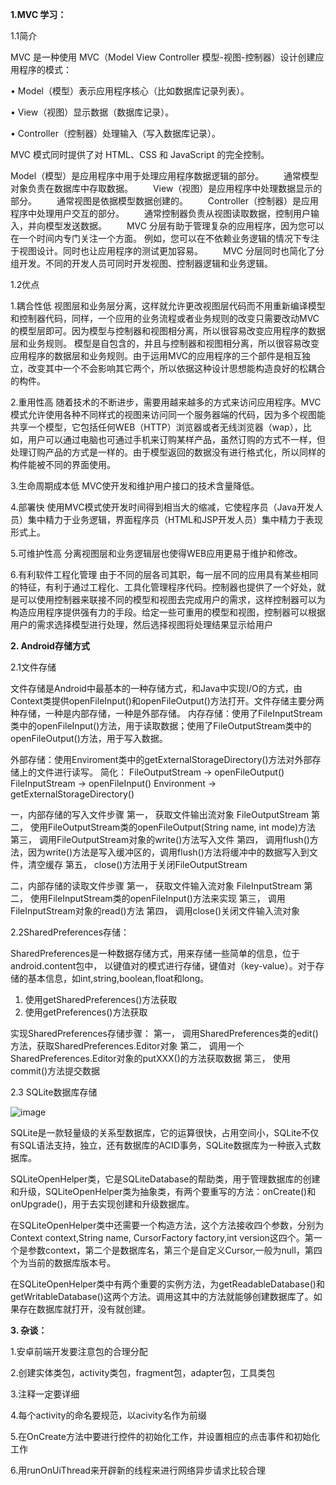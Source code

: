 **1.MVC 学习：**

1.1简介

MVC 是一种使用 MVC（Model View Controller 模型-视图-控制器）设计创建应用程序的模式：

•    Model（模型）表示应用程序核心（比如数据库记录列表）。

•    View（视图）显示数据（数据库记录）。

•    Controller（控制器）处理输入（写入数据库记录）。

MVC 模式同时提供了对 HTML、CSS 和 JavaScript 的完全控制。

Model（模型）是应用程序中用于处理应用程序数据逻辑的部分。 
　　通常模型对象负责在数据库中存取数据。
　　View（视图）是应用程序中处理数据显示的部分。
　　通常视图是依据模型数据创建的。
　　Controller（控制器）是应用程序中处理用户交互的部分。
　　通常控制器负责从视图读取数据，控制用户输入，并向模型发送数据。
　　MVC 分层有助于管理复杂的应用程序，因为您可以在一个时间内专门关注一个方面。
   例如，您可以在不依赖业务逻辑的情况下专注于视图设计。同时也让应用程序的测试更加容易。
　　MVC 分层同时也简化了分组开发。不同的开发人员可同时开发视图、控制器逻辑和业务逻辑。
　　

1.2优点

1.耦合性低
视图层和业务层分离，这样就允许更改视图层代码而不用重新编译模型和控制器代码，同样，一个应用的业务流程或者业务规则的改变只需要改动MVC的模型层即可。因为模型与控制器和视图相分离，所以很容易改变应用程序的数据层和业务规则。
模型是自包含的，并且与控制器和视图相分离，所以很容易改变应用程序的数据层和业务规则。由于运用MVC的应用程序的三个部件是相互独立，改变其中一个不会影响其它两个，所以依据这种设计思想能构造良好的松耦合的构件。 

2.重用性高
随着技术的不断进步，需要用越来越多的方式来访问应用程序。MVC模式允许使用各种不同样式的视图来访问同一个服务器端的代码，因为多个视图能共享一个模型，它包括任何WEB（HTTP）浏览器或者无线浏览器（wap），比如，用户可以通过电脑也可通过手机来订购某样产品，虽然订购的方式不一样，但处理订购产品的方式是一样的。由于模型返回的数据没有进行格式化，所以同样的构件能被不同的界面使用。

3.生命周期成本低
MVC使开发和维护用户接口的技术含量降低。

4.部署快
使用MVC模式使开发时间得到相当大的缩减，它使程序员（Java开发人员）集中精力于业务逻辑，界面程序员（HTML和JSP开发人员）集中精力于表现形式上。

5.可维护性高
分离视图层和业务逻辑层也使得WEB应用更易于维护和修改。

6.有利软件工程化管理
由于不同的层各司其职，每一层不同的应用具有某些相同的特征，有利于通过工程化、工具化管理程序代码。控制器也提供了一个好处，就是可以使用控制器来联接不同的模型和视图去完成用户的需求，这样控制器可以为构造应用程序提供强有力的手段。给定一些可重用的模型和视图，控制器可以根据用户的需求选择模型进行处理，然后选择视图将处理结果显示给用户


**2. Android存储方式**

2.1文件存储

   文件存储是Android中最基本的一种存储方式，和Java中实现I/O的方式，由Context类提供openFileInput()和openFileOutput()方法打开。文件存储主要分两种存储，一种是内部存储，一种是外部存储。
内存存储：使用了FileInputStream类中的openFileInput()方法，用于读取数据；使用了FileOutputStream类中的openFileOutput()方法，用于写入数据。

外部存储：使用Enviroment类中的getExternalStorageDirectory()方法对外部存储上的文件进行读写。
简化：
FileOutputStream -> openFileOutput()
FileInputStream -> openFileInput()
Environment -> getExternalStorageDirectory()

一，内部存储的写入文件步骤
第一，
获取文件输出流对象 FileOutputStream
第二，
使用FileOutputStream类的openFileOutput(String name, int mode)方法
第三，
调用FileOutputStream对象的write()方法写入文件
第四，
调用flush()方法，因为write()方法是写入缓冲区的，调用flush()方法将缓冲中的数据写入到文件，清空缓存
第五，
close()方法用于关闭FileOutputStream

二，内部存储的读取文件步骤
第一，
获取文件输入流对象 FileInputStream
第二，
使用FileInputStream类的openFileInput()方法来实现
第三，
调用FileInputStream对象的read()方法
第四，
调用close()关闭文件输入流对象

2.2SharedPreferences存储：

SharedPreferences是一种数据存储方式，用来存储一些简单的信息，位于android.content包中，
以键值对的模式进行存储，键值对（key-value）。对于存储的基本信息，如int,string,boolean,float和long。
1.    使用getSharedPreferences()方法获取
2.    使用getPreferences()方法获取 

实现SharedPreferences存储步骤：
第一，
调用SharedPreferences类的edit()方法，获取SharedPreferences.Editor对象
第二，
调用一个SharedPreferences.Editor对象的putXXX()的方法获取数据
第三，
使用commit()方法提交数据


2.3 SQLite数据库存储

![image](https://upload-images.jianshu.io/upload_images/11158618-54fb66c4f96a6f30.jpg)

SQLite是一款轻量级的关系型数据库，它的运算很快，占用空间小，SQLite不仅有SQL语法支持，独立，还有数据库的ACID事务，SQLite数据库为一种嵌入式数据库。

SQLiteOpenHelper类，它是SQLiteDatabase的帮助类，用于管理数据库的创建和升级，SQLiteOpenHelper类为抽象类，有两个要重写的方法：onCreate()和onUpgrade()，用于去实现创建和升级数据库。

在SQLiteOpenHelper类中还需要一个构造方法，这个方法接收四个参数，分别为Context context,String name, CursorFactory factory,int version这四个。第一个是参数context，第二个是数据库名，第三个是自定义Cursor,一般为null，第四个为当前的数据库版本号。

在SQLiteOpenHelper类中有两个重要的实例方法，为getReadableDatabase()和getWritableDatabase()这两个方法。调用这其中的方法就能够创建数据库了。如果存在数据库就打开，没有就创建。



**3. 杂谈：**


1.安卓前端开发要注意包的合理分配

2.创建实体类包，activity类包，fragment包，adapter包，工具类包

3.注释一定要详细

4.每个activity的命名要规范，以acivity名作为前缀

5.在OnCreate方法中要进行控件的初始化工作，并设置相应的点击事件和初始化工作

6.用runOnUiThread来开辟新的线程来进行网络异步请求比较合理






